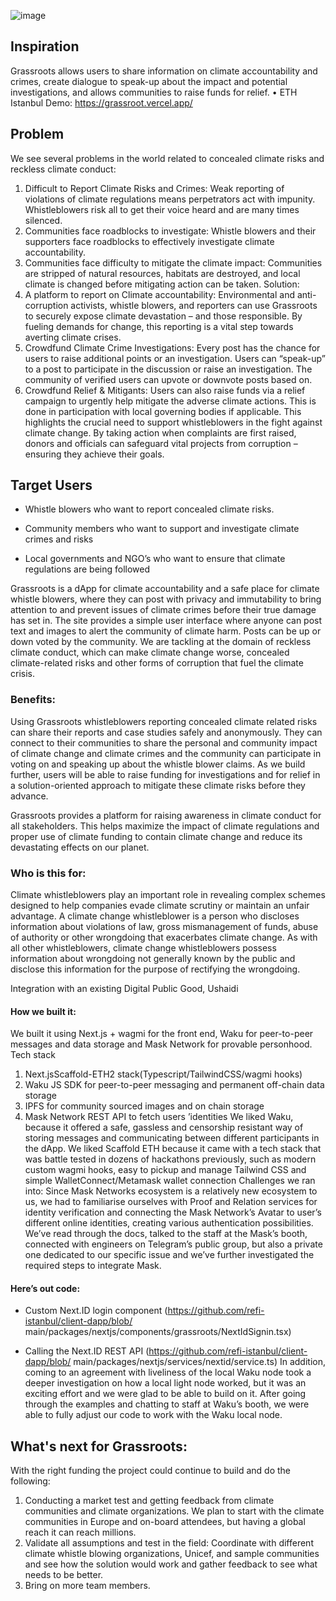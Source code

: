 ![image](https://github.com/scaffold-eth/scaffold-eth-2/assets/19642322/67a13bdc-4dda-4b04-92d8-57bf2f88c6da)

## Inspiration

Grassroots allows users to share information on climate accountability and crimes, create dialogue to speak-up about the impact and potential investigations, and allows communities to raise funds for relief.
•	ETH Istanbul Demo: https://grassroot.vercel.app/

## Problem

We see several problems in the world related to concealed climate risks and reckless climate conduct:
1. Difficult to Report Climate Risks and Crimes: Weak reporting of violations of climate regulations means perpetrators act with impunity.  Whistleblowers risk all to get their voice heard and are many times silenced.
2. Communities face roadblocks to investigate:  Whistle blowers and their supporters face roadblocks to effectively investigate climate accountability.
3. Communities face difficulty to mitigate the climate impact: Communities are stripped of natural resources, habitats are destroyed, and local climate is changed before mitigating action can be taken.
   Solution:
4. A platform to report on Climate accountability:  Environmental and anti-corruption activists, whistle blowers, and reporters can use Grassroots to securely expose climate devastation – and those responsible. By fueling demands for change, this reporting is a vital step towards averting climate crises.
5. Crowdfund Climate Crime Investigations: Every post has the chance for users to raise additional points or an investigation.  Users can “speak-up” to a post to participate in the discussion or raise an   investigation.  The community of verified users can upvote or downvote posts based on.
6. Crowdfund Relief & Mitigants: Users can also raise funds via a relief campaign to urgently help mitigate the adverse climate actions.  This is done in  participation with local governing bodies if applicable.
      This highlights the crucial need to support whistleblowers in the fight against climate change. By taking action when complaints are first raised, donors and officials can safeguard vital projects from corruption – ensuring they achieve their goals.



## Target Users

*	Whistle blowers who want to report concealed climate risks.

*	Community members who want to support and investigate climate crimes and risks

*	Local governments and NGO’s who want to ensure that climate regulations are being followed

Grassroots is a dApp for climate accountability and a safe place for climate whistle blowers, where they can post with privacy and immutability to bring attention to and prevent issues of climate crimes before their true damage has set in. The site provides a simple user interface where anyone can post text and images to alert the community of climate harm. Posts can be up or down voted by the community.
We are tackling at the domain of reckless climate conduct, which can make climate change worse, concealed climate-related risks and other forms of corruption that fuel the climate crisis.


### Benefits:
Using Grassroots whistleblowers reporting concealed climate related risks can share their reports and case studies safely and anonymously.  They can connect to their communities to share the personal and community impact of climate change and climate crimes and the community can participate in voting on and speaking up about the whistle blower claims. As we build further, users will be able to raise funding for investigations and for relief in a solution-oriented approach to mitigate these climate risks before they advance.

Grassroots provides a platform for raising awareness in climate conduct for all stakeholders. This helps maximize the impact of climate regulations and proper use of climate funding to contain climate change and reduce its devastating effects on our planet.




### Who is this for:

Climate whistleblowers play an important role in revealing complex schemes designed to help companies evade climate scrutiny or maintain an unfair advantage. A climate change whistleblower is a person who discloses information about violations of law, gross mismanagement of funds, abuse of authority or other wrongdoing that exacerbates climate change. As with all other whistleblowers, climate change whistleblowers possess information about wrongdoing not generally known by the public and disclose this information for the purpose of rectifying the wrongdoing.

Integration with an existing Digital Public Good, Ushaidi

#### How we built it:

We built it using Next.js + wagmi for the front end, Waku for peer-to-peer messages and data storage and Mask Network for provable personhood. Tech stack

1.	Next.jsScaffold-ETH2 stack(Typescript/TailwindCSS/wagmi hooks)
2.	Waku JS SDK for peer-to-peer messaging and permanent off-chain data storage
3.	IPFS for community sourced images and on chain storage
4.	Mask Network REST API to fetch users ’identities
      We liked Waku, because it offered a safe, gassless and censorship resistant way of storing messages and communicating between different participants in the dApp. We liked Scaffold ETH because it came with a tech stack that was battle tested in dozens of hackathons previously, such as modern custom wagmi hooks, easy to pickup and manage Tailwind CSS and simple WalletConnect/Metamask wallet connection Challenges we ran into: Since Mask Networks ecosystem is a relatively new ecosystem to us, we had to familiarise ourselves with Proof and Relation services for identity verification and connecting the Mask Network’s Avatar to user’s different online identities, creating various authentication possibilities. We’ve read through the docs, talked to the staff at the Mask’s booth, connected with engineers on Telegram’s public group, but also a private one dedicated to our specific issue and we’ve further investigated the required steps to integrate Mask.

#### Here’s out code: 
* Custom Next.ID login component (https://github.com/refi-istanbul/client-dapp/blob/ main/packages/nextjs/components/grassroots/NextIdSignin.tsx) 

* Calling the Next.ID REST API (https://github.com/refi-istanbul/client-dapp/blob/ main/packages/nextjs/services/nextid/service.ts) In addition, coming to an agreement with liveliness of the local Waku node took a deeper investigation on how a local light node worked, but it was an exciting effort and we were glad to be able to build on it. After going through the examples and chatting to staff at Waku’s booth, we were able to fully adjust our code to work with the Waku local node.

## What's next for Grassroots:

With the right funding the project could continue to build and do the following:

1.	Conducting a market test and getting feedback from climate communities and climate organizations. We plan to start with the climate communities in Europe and on-board attendees, but having a global reach it can reach millions.
2.	Validate all assumptions and test in the field: Coordinate with different climate whistle blowing organizations, Unicef, and sample communities and see how the solution would work and gather feedback to see what needs to be better.
3.	Bring on more team members.

